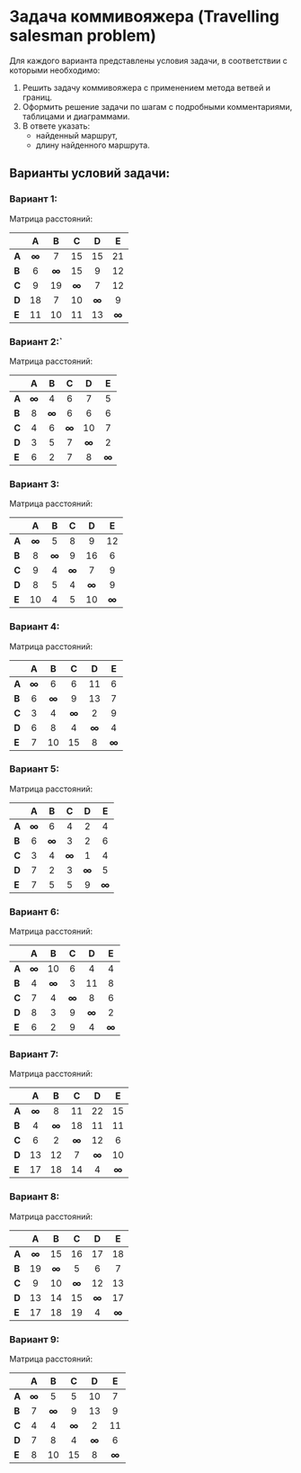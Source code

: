 # Задача коммивояжера (Travelling salesman problem)
Для каждого варианта представлены условия задачи, в соответствии с которыми необходимо: 
1. Решить задачу коммивояжера с применением метода ветвей и границ.
2. Оформить решение задачи по шагам с подробными комментариями, таблицами и диаграммами.
3. В ответе указать:
   - найденный маршрут,
   - длину найденного маршрута.

## Варианты условий задачи:
### Вариант 1:

Матрица расстояний:

|         | **A** | **B** | **C** | **D** | **E** |
|:--------|:-----:|:-----:|:-----:|:-----:|:-----:|
| **A**   | **∞** |   7   |  15   |  15   |  21   |
| **B**   |   6   | **∞** |  15   |   9   |  12   |
| **C**   |   9   |  19   | **∞** |   7   |  12   |
| **D**   |  18   |   7   |  10   | **∞** |   9   |
| **E**   |  11   |  10   |  11   |  13   | **∞** |

### Вариант 2:`

Матрица расстояний:

|       | **A** | **B** | **C** | **D** | **E** |
|:------|:-----:|:-----:|:-----:|:-----:|:-----:|
| **A** | **∞** |   4   |   6   |   7   |   5   |
| **B** |   8   | **∞** |   6   |   6   |   6   |
| **C** |   4   |   6   | **∞** |  10   |   7   |
| **D** |   3   |   5   |   7   | **∞** |   2   |
| **E** |   6   |   2   |   7   |   8   | **∞** | 

### Вариант 3:

Матрица расстояний:

|       | **A** | **B** | **C** | **D** | **E** |
|:------|:-----:|:-----:|:-----:|:-----:|:-----:|
| **A** | **∞** |   5   |   8   |   9   |  12   |
| **B** |   8   | **∞** |   9   |  16   |   6   |
| **C** |   9   |   4   | **∞** |   7   |   9   |
| **D** |   8   |   5   |   4   | **∞** |   9   |
| **E** |  10   |   4   |   5   |  10   | **∞** |

### Вариант 4: 

Матрица расстояний:

|       | **A** | **B** | **C** | **D** | **E** |
|:------|:-----:|:-----:|:-----:|:-----:|:-----:|
| **A** | **∞** |   6   |   6   |  11   |   6   |
| **B** |   6   | **∞** |   9   |  13   |   7   |
| **C** |   3   |   4   | **∞** |   2   |   9   |
| **D** |   6   |   8   |   4   | **∞** |   4   |
| **E** |   7   |  10   |  15   |   8   | **∞** | 

### Вариант 5: 

Матрица расстояний:

|       | **A** | **B** | **C** | **D** | **E** |
|:------|:-----:|:-----:|:-----:|:-----:|:-----:|
| **A** | **∞** |   6   |   4   |   2   |   4   |
| **B** |   6   | **∞** |   3   |   2   |   6   |
| **C** |   3   |   4   | **∞** |   1   |   4   |
| **D** |   7   |   2   |   3   | **∞** |   5   |
| **E** |   7   |   5   |   5   |   9   | **∞** |

### Вариант 6:

Матрица расстояний:

|       | **A** | **B** | **C** | **D** | **E** |
|:------|:-----:|:-----:|:-----:|:-----:|:-----:|
| **A** | **∞** |  10   |   6   |   4   |   4   |
| **B** |   4   | **∞** |   3   |  11   |   8   |
| **C** |   7   |   4   | **∞** |   8   |   6   |
| **D** |   8   |   3   |   9   | **∞** |   2   |
| **E** |   6   |   2   |   9   |   4   | **∞** |

### Вариант 7:

Матрица расстояний:

|       | **A** | **B** | **C** | **D** | **E** |
|-------|:-----:|:-----:|:-----:|:-----:|:-----:|
| **A** | **∞** |   8   |  11   |  22   |  15   |
| **B** |   4   | **∞** |  18   |  11   |  11   |
| **C** |   6   |   2   | **∞** |  12   |   6   |
| **D** |  13   |  12   |   7   | **∞** |  10   |
| **E** |  17   |  18   |  14   |   4   | **∞** |

### Вариант 8:

Матрица расстояний:

|       | **A** | **B** | **C** | **D** | **E** |
|-------|:-----:|:-----:|:-----:|:-----:|:-----:|
| **A** | **∞** |  15   |  16   |  17   |  18   |
| **B** |  19   | **∞** |   5   |   6   |   7   |
| **C** |   9   |  10   | **∞** |  12   |  13   |
| **D** |  13   |  14   |  15   | **∞** |  17   |
| **E** |  17   |  18   |  19   |   4   | **∞** |

### Вариант 9:

Матрица расстояний:

|       | **A** | **B** | **C** | **D** | **E** |
|:------|:-----:|:-----:|:-----:|:-----:|:-----:|
| **A** | **∞** |   5   |   5   |  10   |   7   |
| **B** |   7   | **∞** |   9   |  13   |   9   |
| **C** |   4   |   4   | **∞** |   2   |  11   |
| **D** |   7   |   8   |   4   | **∞** |   6   |
| **E** |   8   |  10   |  15   |   8   | **∞** | 
